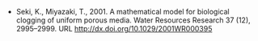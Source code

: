 - Seki, K., Miyazaki, T., 2001. A mathematical model for biological clogging of uniform porous media. Water Resources Research 37 (12), 2995–2999. URL http://dx.doi.org/10.1029/2001WR000395
